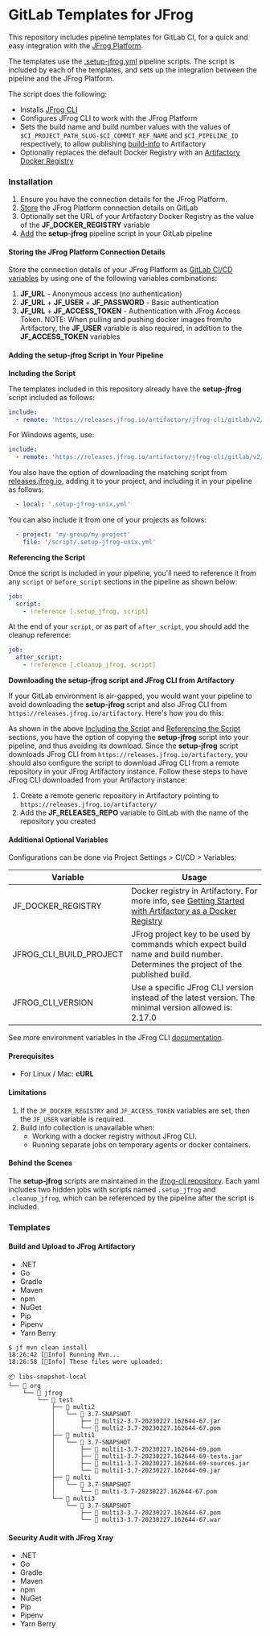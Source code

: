 # GitLab Templates for JFrog

This repository includes pipeline templates for GitLab CI, for a quick and easy integration with the [JFrog Platform](https://jfrog.com/platform/).

The templates use the [.setup-jfrog.yml](https://github.com/jfrog/jfrog-cli/blob/v2/build/gitlab/v2/) pipeline scripts. The script is included by each of the templates, and sets up the integration between the pipeline and the JFrog Platform.

The script does the following:

* Installs [JFrog CLI](https://www.jfrog.com/confluence/display/CLI/JFrog+CLI)
* Configures JFrog CLI to work with the JFrog Platform
* Sets the build name and build number values with the values of `$CI_PROJECT_PATH_SLUG-$CI_COMMIT_REF_NAME` and `$CI_PIPELINE_ID` respectively, to allow publishing [build-info](https://www.buildinfo.org/) to Artifactory
* Optionally replaces the default Docker Registry with an [Artifactory Docker Registry](https://www.jfrog.com/confluence/display/JFROG/Docker+Registry)

### Installation

1. Ensure you have the connection details for the JFrog Platform.&#x20;
2. [Store](broken-reference/) the JFrog Platform connection details on GitLab
3. Optionally set the URL of your Artifactory Docker Registry as the value of the **JF\_DOCKER\_REGISTRY** variable
4. [Add](broken-reference/) the **setup-jfrog** pipeline script in your GitLab pipeline

#### Storing the JFrog Platform Connection Details

Store the connection details of your JFrog Platform as [GitLab CI/CD variables](https://docs.gitlab.com/ee/ci/variables/) by using one of the following variables combinations:

1. **JF\_URL** - Anonymous access (no authentication)
2. **JF\_URL** + **JF\_USER** + **JF\_PASSWORD** - Basic authentication
3. **JF\_URL** + **JF\_ACCESS\_TOKEN** - Authentication with JFrog Access Token. NOTE: When pulling and pushing docker images from/to Artifactory, the **JF\_USER** variable is also required, in addition to the **JF\_ACCESS\_TOKEN** variables

#### Adding the setup-jfrog Script in Your Pipeline

**Including the Script**

The templates included in this repository already have the **setup-jfrog** script included as follows:

```yaml
include:
  - remote: 'https://releases.jfrog.io/artifactory/jfrog-cli/gitlab/v2/.setup-jfrog-unix.yml'
```

For Windows agents, use:

```yaml
include:
  - remote: 'https://releases.jfrog.io/artifactory/jfrog-cli/gitlab/v2/.setup-jfrog-windows.yml'
```

You also have the option of downloading the matching script from [releases.jfrog.io](https://releases.jfrog.io/artifactory/jfrog-cli/gitlab/v2/), adding it to your project, and including it in your pipeline as follows:

```yaml
  - local: '.setup-jfrog-unix.yml'
```

You can also include it from one of your projects as follows:

```yaml
  - project: 'my-group/my-project'
    file: '/script/.setup-jfrog-unix.yml'
```

**Referencing the Script**

Once the script is included in your pipeline, you'll need to reference it from any `script` or `before_script` sections in the pipeline as shown below:

```yaml
job:
  script:
    - !reference [.setup_jfrog, script]
```

At the end of your `script`, or as part of `after_script`, you should add the cleanup reference:

```yaml
job:
  after_script:
    - !reference [.cleanup_jfrog, script]
```

**Downloading the setup-jfrog script and JFrog CLI from Artifactory**

If your GitLab environment is air-gapped, you would want your pipeline to avoid downloading the **setup-jfrog** script and also JFrog CLI from `https://releases.jfrog.io/artifactory`. Here's how you do this:

As shown in the above [Including the Script](broken-reference/) and [Referencing the Script](broken-reference/) sections, you have the option of copying the **setup-jfrog** script into your pipeline, and thus avoiding its download. Since the **setup-jfrog** script downloads JFrog CLI from `https://releases.jfrog.io/artifactory`, you should also configure the script to download JFrog CLI from a remote repository in your JFrog Artifactory instance. Follow these steps to have JFrog CLI downloaded from your Artifactory instance:

1. Create a remote generic repository in Artifactory pointing to `https://releases.jfrog.io/artifactory/`
2. Add the **JF\_RELEASES\_REPO** variable to GitLab with the name of the repository you created

#### Additional Optional Variables

Configurations can be done via Project Settings > CI/CD > Variables:

| Variable                   | Usage                                                                                                                                                                                                            |
| -------------------------- | ---------------------------------------------------------------------------------------------------------------------------------------------------------------------------------------------------------------- |
| JF\_DOCKER\_REGISTRY       | Docker registry in Artifactory. For more info, see [Getting Started with Artifactory as a Docker Registry](https://www.jfrog.com/confluence/display/JFROG/Getting+Started+with+Artifactory+as+a+Docker+Registry) |
| JFROG\_CLI\_BUILD\_PROJECT | JFrog project key to be used by commands which expect build name and build number. Determines the project of the published build.                                                                                |
| JFROG\_CLI\_VERSION        | Use a specific JFrog CLI version instead of the latest version. The minimal version allowed is: 2.17.0                                                                                                           |

See more environment variables in the JFrog CLI [documentation](https://www.jfrog.com/confluence/display/CLI/CLI+for+JFrog+Artifactory#CLIforJFrogArtifactory-EnvironmentVariables).

#### Prerequisites

* For Linux / Mac: **cURL**

#### Limitations

1. If the `JF_DOCKER_REGISTRY` and `JF_ACCESS_TOKEN` variables are set, then the `JF_USER` variable is required.
2. Build info collection is unavailable when:
   * Working with a docker registry without JFrog CLI.
   * Running separate jobs on temporary agents or docker containers.

#### Behind the Scenes

The **setup-jfrog** scripts are maintained in the [jfrog-cli repository](https://github.com/jfrog/jfrog-cli/blob/v2/build/gitlab/v2/). Each yaml includes two hidden jobs with scripts named `.setup_jfrog` and `.cleanup_jfrog`, which can be referenced by the pipeline after the script is included.

### Templates

#### Build and Upload to JFrog Artifactory

* .NET
* Go
* Gradle
* Maven
* npm
* NuGet
* Pip
* Pipenv
* Yarn Berry

```
$ jf mvn clean install
18:26:42 [🔵Info] Running Mvn...
18:26:58 [🔵Info] These files were uploaded:

📦 libs-snapshot-local
└── 📁 org
    └── 📁 jfrog
        └── 📁 test
            ├── 📁 multi2
            │   └── 📁 3.7-SNAPSHOT
            │       ├── 📄 multi2-3.7-20230227.162644-67.jar
            │       └── 📄 multi2-3.7-20230227.162644-67.pom
            ├── 📁 multi1
            │   └── 📁 3.7-SNAPSHOT
            │       ├── 📄 multi1-3.7-20230227.162644-69.pom
            │       ├── 📄 multi1-3.7-20230227.162644-69-tests.jar
            │       ├── 📄 multi1-3.7-20230227.162644-69-sources.jar
            │       └── 📄 multi1-3.7-20230227.162644-69.jar
            ├── 📁 multi
            │   └── 📁 3.7-SNAPSHOT
            │       └── 📄 multi-3.7-20230227.162644-67.pom
            └── 📁 multi3
                └── 📁 3.7-SNAPSHOT
                    ├── 📄 multi3-3.7-20230227.162644-67.pom
                    └── 📄 multi3-3.7-20230227.162644-67.war
```

#### Security Audit with JFrog Xray

* .NET
* Go
* Gradle
* Maven
* npm
* NuGet
* Pip
* Pipenv
* Yarn Berry
